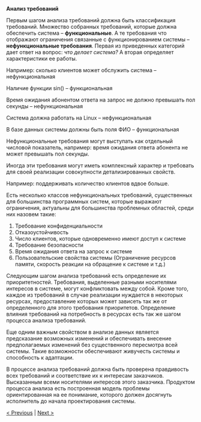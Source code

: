 **Анализ требований**

Первым шагом анализа требований должна быть классификация требований. Множество
собранных требований, которые должна обеспечить система – **функциональные**. А те требования
что отображают ограничения связанные с функционированием системы – **нефункциональные
требования**. Первая из приведенных категорий дает ответ на вопрос: _что делает система?_ А
вторая определяет характеристики ее работы.

Например:
сколько клиентов может обслужить система – нефункциональная

Наличие функции sin() – функциональная

Время ожидания абонентом ответа на запрос не должно превышать пол секунды –
нефункциональная

Система должна работать на Linux – нефункциональная

В базе данных системы должны быть поля ФИО – функциональная

Нефункциональные требования могут выступать как отдельный числовой показатель, например:
время ожидания ответа абонента не может превышать пол секунды.

Иногда эти требования могут иметь комплексный характер и требовать для своей реализации
совокупности детализированных свойств.

Например: поддерживать количество клиентов вдвое больше.

Есть несколько классов нефункциональных требований, существенных для большинства
программных систем, которые выражают ограничения, актуальны для большинства проблемных
областей, среди них назовем такие:

1. Требование конфиденциальности
2. Отказоустойчивость
3. Число клиентов, которые одновременно имеют доступ к системе
4. Требование безопасности
5. Время ожидания ответа на запрос к системе
6. Пользовательские свойства системы (Ограничение ресурсов памяти, скорость реакции на
    обращение к системе и т.д.)

Следующим шагом анализа требований есть определение их приоритетностей. Требования,
выделенные разными носителями интересов в системе, могут конфликтовать между собой.
Кроме того, каждое из требований в случае реализации нуждается в некоторых ресурсах,
предоставление которых может зависеть так же от определенного для этого требования
приоритетов. Определение влияния требований на потребность в ресурсах есть так же шагом
процесса анализа требований.

Еще одним важным свойством в анализе данных является предсказание возможных изменений и
обеспечивать внесение предполагаемых изменений без существенного пересмотра всей системы.
Такие возможности обеспечивают живучесть системы и способность к адаптации.

В процессе анализа требований должна быть проверена правдивость всех требований и
соответствие их к интересам заказчиков. Высказанным всеми носителями интересов этого
заказчика. Продуктом процесса анализа есть построенная модель проблемы ориентированная на
ее понимание, которого должен досягнуть исполнитель до начала проектирования системы.


[< Previous](3.md) | [Next >](5.md)